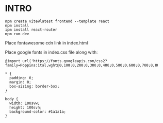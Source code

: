 # INTRO
```
npm create vite@latest frontend --template react
npm install
ipm install react-router
npm run dev
```

Place fontawesome cdn link in index.html

Place google fonts in index.css file along with:
```
@import url('https://fonts.googleapis.com/css2?family=Poppins:ital,wght@0,100;0,200;0,300;0,400;0,500;0,600;0,700;0,800;0,900;1,100;1,200;1,300;1,400;1,500;1,600;1,700;1,800;1,900&display=swap');

* {
  padding: 0;
  margin: 0;
  box-sizing: border-box;
}

body {
  width: 100svw;
  height: 100svh;
  background-color: #1a1a1a;
}
```